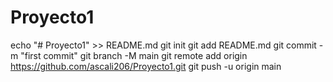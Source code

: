 # Proyecto1
echo "# Proyecto1" >> README.md
git init
git add README.md
git commit -m "first commit"
git branch -M main
git remote add origin https://github.com/ascali206/Proyecto1.git
git push -u origin main
